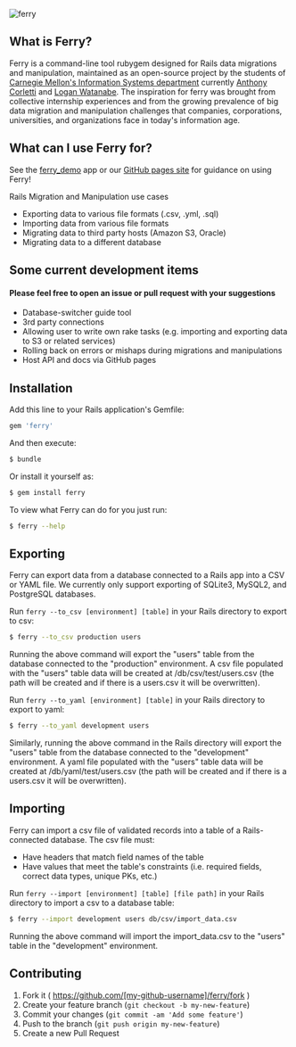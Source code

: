 ![ferry](doc/ferry_readme_icon_2.png)

<!-- ![Build Status](https://travis-ci.org/cmu-is-projects/ferry.png)(https://travis-ci.org/cmu-is-projects/ferry) -->

## What is Ferry?
Ferry is a command-line tool rubygem designed for Rails data migrations and manipulation, maintained as an open-source project by the students of [Carnegie Mellon's Information Systems department](http://www.cmu.edu/information-systems/) currently [Anthony Corletti](http://github.com/anthcor) and [Logan Watanabe](http://github.com/loganwatanabe). The inspiration for ferry was brought from collective internship experiences and from the growing prevalence of big data migration and manipulation challenges that companies, corporations, universities, and organizations face in today's information age.

## What can I use Ferry for?
See the [ferry_demo](http://github.com/cmu-is-projects/ferry_demo) app or our [GitHub pages site](http://cmu-is-projects.github.com/ferry) for guidance on using Ferry!

Rails Migration and Manipulation use cases
  - Exporting data to various file formats (.csv, .yml, .sql)
  - Importing data from various file formats
  - Migrating data to third party hosts (Amazon S3, Oracle)
  - Migrating data to a different database

## Some current development items
#### Please feel free to open an issue or pull request with your suggestions
- Database-switcher guide tool
- 3rd party connections
- Allowing user to write own rake tasks (e.g. importing and exporting data to S3 or related services)
- Rolling back on errors or mishaps during migrations and manipulations
- Host API and docs via GitHub pages

## Installation
Add this line to your Rails application's Gemfile:
``` ruby
gem 'ferry'
```

And then execute:
``` sh
$ bundle
```

Or install it yourself as:
``` sh
$ gem install ferry
```

To view what Ferry can do for you just run:
``` sh
$ ferry --help
```

## Exporting
Ferry can export data from a database connected to a Rails app into a CSV or YAML file.
We currently only support exporting of SQLite3, MySQL2, and PostgreSQL databases.

Run `ferry --to_csv [environment] [table]` in your Rails directory to export to csv:
```sh
$ ferry --to_csv production users
```
Running the above command will export the "users" table from the database connected to the "production" environment.
A csv file populated with the "users" table data will be created at /db/csv/test/users.csv (the path will be created and if there is a users.csv it will be overwritten).

Run `ferry --to_yaml [environment] [table]` in your Rails directory to export to yaml:
```sh
$ ferry --to_yaml development users
```
Similarly, running the above command in the Rails directory will export the "users" table from the database connected to the "development" environment.
A yaml file populated with the "users" table data will be created at /db/yaml/test/users.csv (the path will be created and if there is a users.csv it will be overwritten).

## Importing
Ferry can import a csv file of validated records into a table of a Rails-connected database.
The csv file must:
  - Have headers that match field names of the table
  - Have values that meet the table's constraints (i.e. required fields, correct data types, unique PKs, etc.)

Run `ferry --import [environment] [table] [file path]` in your Rails directory to import a csv to a database table:
```sh
$ ferry --import development users db/csv/import_data.csv
```
Running the above command will import the import_data.csv to the "users" table in the "development" environment.

## Contributing

1. Fork it ( https://github.com/[my-github-username]/ferry/fork )
2. Create your feature branch (`git checkout -b my-new-feature`)
3. Commit your changes (`git commit -am 'Add some feature'`)
4. Push to the branch (`git push origin my-new-feature`)
5. Create a new Pull Request
